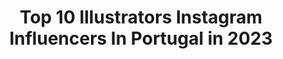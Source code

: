 ---
title: Top 10 Illustrators Instagram Influencers In Portugal in 2023
description: >-
  Find top illustrators Instagram influencers in Portugal in 2023. Most popular hashtags: #illustration #digitalart #drawing #art.
platform: Instagram
hits: 15
text_top: Discover the top-rated Instagram profiles on inBeat.
text_bottom: Our database has 15 Instagram influencers like this in Portugal for you to work with.
profiles:
  - username: "_francis.co"
    fullname: >-
      Francisco Fonseca
    bio: >-
      Illustrator • Porto • @gardenskateco Represented by: @goodillo.kids & @goodillo Online Shop 👇🏻
    location: "Portugal"
    followers: 60770
    engagement: 709
    commentsToLikes: 0.013428
    id: ck14k5164nr9o0i19iisxgmk3
    verified: false
    hashtags: "#illustrator, #street, #sketch, #instaartist"
  - username: "vlkrr"
    fullname: >-
      nicolle velcro
    bio: >-
      lisbon based illustrator&animator full time lesbian, part time cat mom 🌈 não reposte sem permissão 💌 contact: velcrocrocro@gmail.com portfolio/shop👇🏼
    location: "Portugal"
    followers: 23673
    engagement: 431
    commentsToLikes: 0.123395
    id: ck55mywkd54ov0i11shjsrvvo
    verified: false
    hashtags: "#art, #aesthetic, #animation, #drawing"
  - username: "madie_arts"
    fullname: >-
      Madalena | Digital Artist
    bio: >-
      #illustrator 🇵🇹🇬🇧 ✨ game artist by day & freelance illustrator by night ✨ personal acc: @madalena_lacer © All rights reserved
    location: "Portugal"
    followers: 296248
    engagement: 708
    commentsToLikes: 0.036700
    id: ck15qpzjk435h0i19lx5507ac
    verified: false
    hashtags: "#inktoberlist, #digitalartists, #inktoberprompts, #witchtober"
  - username: "thiswhimsyme"
    fullname: >-
      Sara Paz
    bio: >-
      FREELANCE ILLUSTRATOR ⚡️Wonder Woman wannabe 📬Business inquiries: thiswhimsyme@gmail.com . 🚫 Don't repost without my permission!
    location: "Portugal"
    followers: 120901
    engagement: 516
    commentsToLikes: 0.016569
    id: ck13a7gcgozw20i19r6nk60i6
    verified: false
    hashtags: "#stickers, #illustration, #digitalart, #procreateart"
  - username: "nastyavarlamova_com"
    fullname: >-
      Nastya Varlamova
    bio: >-
      NASTYAVARLAMOVA.COM🔶 Portugal,Cascais ILLUSTRATOR ARTIST My PORTFOLIO & 👇🏻Links you may need👇🏻
    location: "Portugal"
    followers: 23131
    engagement: 232
    commentsToLikes: 0.034810
    id: ck8syziapmmi10j78j2aea6hg
    verified: false
    hashtags: "#varlamovacollages, #abstractcollages, #colourofmybrain, #ilovecascais"
  - username: "wlk_god"
    fullname: >-
      Marcelo Gonçalves
    bio: >-
      Illustrator Porto, Portugal 𝘋𝘢𝘳𝘬•𝘉𝘭𝘢𝘤𝘬𝘸𝘰𝘳𝘬•𝘗𝘰𝘴𝘵𝘦𝘳𝘴 •𝘓𝘰𝘨𝘰𝘴•𝘈𝘳𝘵𝘸𝘰𝘳𝘬 𝘊𝘰𝘭𝘭𝘢𝘣𝘴 or 𝘊𝘰𝘮𝘮𝘪𝘴𝘴𝘪𝘰𝘯𝘴 𝘋𝘔.
    location: "Portugal"
    followers: 10516
    engagement: 752
    commentsToLikes: 0.011755
    id: ck8tcxgvw12270j781sy5guws
    verified: false
    hashtags: "#gothic, #blackillustration, #digitalart, #artoftheday"
  - username: "gokattyplanet"
    fullname: >-
      Catarina Calvinho Gil ☾⋆
    bio: >-
      Portuguese animator, illustrator, wannabe photographer and occasionally a writer ➳ catarinacalvinhogil@gmail.com
    location: "Portugal"
    followers: 2369
    engagement: 1292
    commentsToLikes: 0.078111
    id: ck8t62gbkc0620j784w47x3bj
    verified: false
    hashtags: "#womanbodyart, #feministart, #letlovebethevirus, #drawing"
  - username: "gspaar"
    fullname: >-
      Pen & Ink Artist
    bio: >-
      ▪️ Freelance illustrator in Portugal. 🇵🇹 ▪️ DM for business inquiries. 📩 ▪️ Don´t click here!👇
    location: "Portugal"
    followers: 3495
    engagement: 1608
    commentsToLikes: 0.045301
    id: ck0w2bfrkniml0i1970feoqo9
    verified: false
    hashtags: "#penandink, #skullart, #blackworkes, #blackworkdesign"
  - username: "dk_limp"
    fullname: >-
      Pedro Alves
    bio: >-
      Architect turned illustrator; graphic designer; urban sketcher. Torres Vedras-Portugal.
    location: "Portugal"
    followers: 34187
    engagement: 188
    commentsToLikes: 0.014267
    id: ck6ueea0aqerg0j716x51fd2d
    verified: false
    hashtags: "#sketching, #watercolorbook, #watercolors, #usk"
  - username: "virus.pt"
    fullname: >-
      Virus
    bio: >-
      Graffiti Writter/Illustrator Porto,Portugal 🇵🇹 welovirus@gmail.com
    location: "Portugal"
    followers: 2757
    engagement: 1163
    commentsToLikes: 0.073804
    id: ck5qaxc8liqnv0i11extzt6pq
    verified: false
    hashtags: "#molotowheadquarters, #graffitiart, #cycling, #molotow"
---